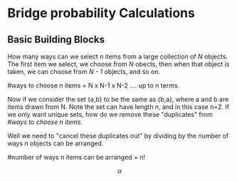 # Bridge probability Calculations

## Basic Building Blocks

How many ways can we select *n* items from a large collection of *N* objects. The first item we select, we choose from *N* obects, then when that object is taken, we can choose from *N - 1* objects, and so on.

\#ways to choose n items = N x N-1 x N-2 .... up to n terms.

Now if we consider the set {a,b} to be the same as {b,a}, where a and b are items drawn from N. Note the set can have length *n*, and in this case n=2. If we only want unique sets, how do we remove these "duplicates" from *#ways to choose n items*.

Well we need to "cancel these duplicates out" by dividing by the number of ways *n* objects can be arranged.

\#number of ways n items can be arranged = n!

$$\alpha$$
